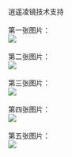 逍遥凌镜技术支持</br></br>
第一张图片：</br>
![](https://github.com/jejubewrdue/jejubewrdue/blob/xylj/1.jpg?raw=true)</br></br>
第二张图片：</br>
![](https://github.com/jejubewrdue/jejubewrdue/blob/xylj/2.jpg?raw=true)</br></br>
第三张图片：</br>
![](https://github.com/jejubewrdue/jejubewrdue/blob/xylj/3.jpg?raw=true)</br></br>
第四张图片：</br>
![](https://github.com/jejubewrdue/jejubewrdue/blob/xylj/4.jpg?raw=true)</br></br>
第五张图片：</br>
![](https://github.com/jejubewrdue/jejubewrdue/blob/xylj/5.jpg?raw=true)</br></br>
